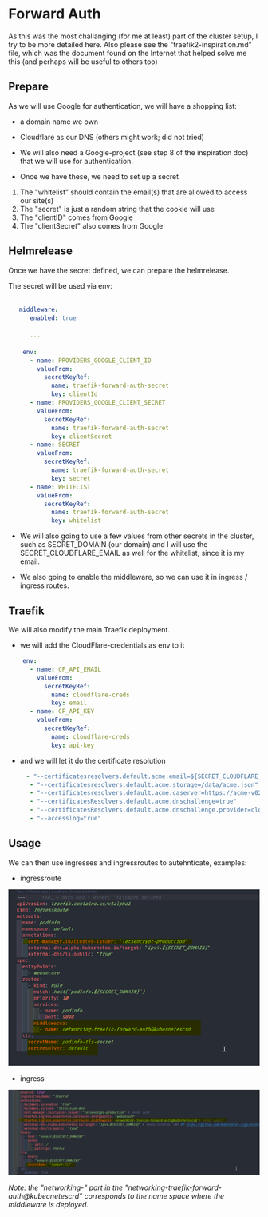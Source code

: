# Forward Auth

As this was the most challanging (for me at least) part of the cluster setup, I try to be more detailed here. Also please see the "traefik2-inspiration.md" file, which was the document found on the Internet that helped solve me this (and perhaps will be useful to others too)

## Prepare

As we will use Google for authentication, we will have a shopping list:

- a domain name we own

- Cloudflare as our DNS (others might work; did not tried)

- We will also need a Google-project (see step 8 of the inspiration doc) that we will use for authentication.

- Once we have these, we need to set up a secret

 1. The "whitelist" should contain the email(s) that are allowed to access our site(s)
 1. The "secret" is just a random string that the cookie will use
 1. The "clientID" comes from Google
 1. The "clientSecret" also comes from Google

## Helmrelease

Once we have the secret defined, we can prepare the helmrelease.

The secret will be used via env:

```yaml

   middleware:
      enabled: true

      ...

    env:
      - name: PROVIDERS_GOOGLE_CLIENT_ID
        valueFrom:
          secretKeyRef:
            name: traefik-forward-auth-secret
            key: clientId
      - name: PROVIDERS_GOOGLE_CLIENT_SECRET
        valueFrom:
          secretKeyRef:
            name: traefik-forward-auth-secret
            key: clientSecret
      - name: SECRET
        valueFrom:
          secretKeyRef:
            name: traefik-forward-auth-secret
            key: secret
      - name: WHITELIST
        valueFrom:
          secretKeyRef:
            name: traefik-forward-auth-secret
            key: whitelist
```

- We will also going to use a few values from other secrets in the cluster, such as SECRET_DOMAIN (our domain) and I will use the SECRET_CLOUDFLARE_EMAIL as well for the whitelist, since it is my email.

- We also going to enable the middleware, so we can use it in ingress / ingress routes.

## Traefik

We will also modify the main Traefik deployment.

- we will add the CloudFlare-credentials as env to it

```yaml
    env:
      - name: CF_API_EMAIL
        valueFrom:
          secretKeyRef:
            name: cloudflare-creds
            key: email
      - name: CF_API_KEY
        valueFrom:
          secretKeyRef:
            name: cloudflare-creds
            key: api-key
```

- and we will let it do the certificate resolution

```yaml
     - "--certificatesresolvers.default.acme.email=${SECRET_CLOUDFLARE_EMAIL}"
      - "--certificatesresolvers.default.acme.storage=/data/acme.json"
      - "--certificatesresolvers.default.acme.caserver=https://acme-v02.api.letsencrypt.org/directory"
      - "--certificatesResolvers.default.acme.dnschallenge=true"
      - "--certificatesResolvers.default.acme.dnschallenge.provider=cloudflare"
      - "--accesslog=true"
```

## Usage

We can then use ingresses and ingressroutes to autehnticate, examples:

- ingressroute

![ingressroute](images/2021-11-15%2017_04_54-WSL_ingress_route.png)

- ingress

![ingress](images/2021-11-15%2017_06_18-WSL_%20ingress.png)

*Note: the "networking-" part in the "networking-traefik-forward-auth@kubecnetescrd" corresponds to the name space where the middleware is deployed.*
